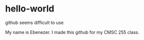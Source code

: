 # hello-world
github seems difficult to use

My name is Ebenezer. I made this github for my CMSC 255 class.
